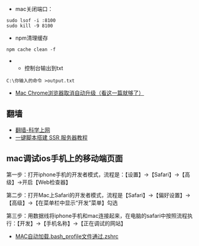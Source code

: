 
- mac关闭端口：
```
sudo lsof -i :8100
sudo kill -9 8100
```

- npm清理缓存

```
npm cache clean -f
```
- - 控制台输出到txt

```
C:\你输入的命令 >output.txt
```

* [Mac Chrome浏览器取消自动升级（看这一篇就够了）](https://blog.csdn.net/chenyufeng1991/article/details/78568919)

## 翻墙
* [翻墙-科学上网 ](https://github.com/bannedbook/fanqiang)
* [一键脚本搭建 SSR 服务器教程 ](https://github.com/xiaoming2028/FreeNetwork/wiki)


## mac调试ios手机上的移动端页面
第一步：打开iphone手机的开发者模式，流程是：【设置】->【Safari】->【高级】->开启【Web检查器】

第二步：打开Mac上Safari的开发者模式，流程是【Safari】->【偏好设置】->【高级】->【在菜单栏中显示“开发”菜单】勾选

第三步：用数据线将iphone手机和mac连接起来，在电脑的safari中按照流程执行：【开发】->【手机名称】->【正在调试的网站】


* [MAC自动加载.bash_profile文件通过.zshrc](https://blog.csdn.net/YaphetZhao/article/details/88027831)